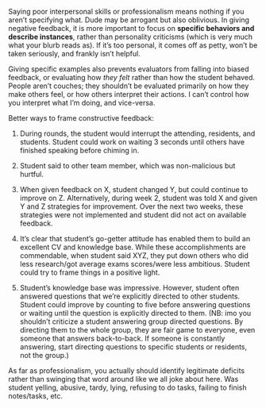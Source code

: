 Saying poor interpersonal skills or professionalism means nothing if you aren’t specifying what. Dude may be arrogant but also oblivious. In giving negative feedback, it is more important to focus on **specific behaviors and describe instances**, rather than personality criticisms (which is very much what your blurb reads as). If it’s too personal, it comes off as petty, won’t be taken seriously, and frankly isn’t helpful.

Giving specific examples also prevents evaluators from falling into biased feedback, or evaluating how _they felt_ rather than how the student behaved. People aren’t couches; they shouldn’t be evaluated primarily on how they make others feel, or how others interpret their actions. I can’t control how you interpret what I’m doing, and vice-versa.

Better ways to frame constructive feedback:

1. During rounds, the student would interrupt the attending, residents, and students. Student could work on waiting 3 seconds until others have finished speaking before chiming in.
    
2. Student said <mean or disparaging thing> to other team member, which was non-malicious but hurtful.
    
3. When given feedback on X, student changed Y, but could continue to improve on Z. Alternatively, during week 2, student was told X and given Y and Z strategies for improvement. Over the next two weeks, these strategies were not implemented and student did not act on available feedback.
    
4. It’s clear that student’s go-getter attitude has enabled them to build an excellent CV and knowledge base. While these accomplishments are commendable, when student said XYZ, they put down others who did less research/got average exams scores/were less ambitious. Student could try to frame things in a positive light.
    
5. Student’s knowledge base was impressive. However, student often answered questions that we’re explicitly directed to other students. Student could improve by counting to five before answering questions or waiting until the question is explicitly directed to them. (NB: imo you shouldn’t criticize a student answering group directed questions. By directing them to the whole group, they are fair game to everyone, even someone that answers back-to-back. If someone is constantly answering, start directing questions to specific students or residents, not the group.)
    

As far as professionalism, you actually should identify legitimate deficits rather than swinging that word around like we all joke about here. Was student yelling, abusive, tardy, lying, refusing to do tasks, failing to finish notes/tasks, etc.